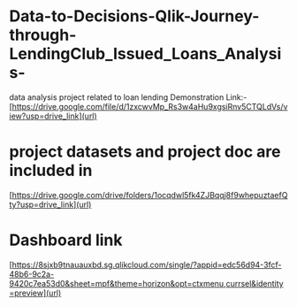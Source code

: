 # Data-to-Decisions-Qlik-Journey-through-LendingClub_Issued_Loans_Analysis-
data analysis project related to loan lending
Demonstration Link:-[https://drive.google.com/file/d/1zxcwvMp_Rs3w4aHu9xgsiRnv5CTQLdVs/view?usp=drive_link](url)


# project datasets and project doc are included in 
[https://drive.google.com/drive/folders/1ocqdwl5fk4ZJBqqj8f9whepuztaefQty?usp=drive_link](url)

# Dashboard link
[https://8sjxb9tnauauxbd.sg.qlikcloud.com/single/?appid=edc56d94-3fcf-48b6-9c2a-9420c7ea53d0&sheet=mpf&theme=horizon&opt=ctxmenu,currsel&identity=preview](url)
